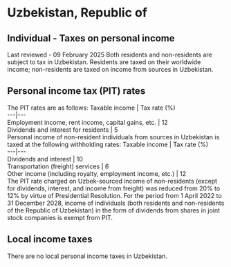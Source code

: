 # Uzbekistan, Republic of
## Individual - Taxes on personal income
Last reviewed - 09 February 2025
Both residents and non-residents are subject to tax in Uzbekistan. Residents are taxed on their worldwide income; non-residents are taxed on income from sources in Uzbekistan.
## Personal income tax (PIT) rates
The PIT rates are as follows:
Taxable income | Tax rate (%)  
---|---  
Employment income, rent income, capital gains, etc. | 12  
Dividends and interest for residents | 5  
Personal income of non-resident individuals from sources in Uzbekistan is taxed at the following withholding rates:
Taxable income | Tax rate (%)  
---|---  
Dividends and interest | 10  
Transportation (freight) services | 6  
Other income (including royalty, employment income, etc.) | 12  
The PIT rate charged on Uzbek-sourced income of non-residents (except for dividends, interest, and income from freight) was reduced from 20% to 12% by virtue of Presidential Resolution.
For the period from 1 April 2022 to 31 December 2028, income of individuals (both residents and non-residents of the Republic of Uzbekistan) in the form of dividends from shares in joint stock companies is exempt from PIT.
## Local income taxes
There are no local personal income taxes in Uzbekistan.
